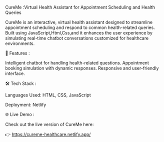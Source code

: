 CureMe :Virtual Health Assistant for Appointment Scheduling and Health Queries

CureMe is an interactive, virtual health assistant designed to streamline appointment scheduling and respond to common health-related queries. 
Built using JavaScript,Html,Css,and it enhances the user experience by simulating real-time chatbot conversations customized for healthcare environments.

🚀 Features :

Intelligent chatbot for handling health-related questions.
Appointment booking simulation with dynamic responses.
Responsive and user-friendly interface.

🛠️ Tech Stack :

Languages Used: HTML, CSS, JavaScript

Deployment: Netlify

🌐 Live Demo  :

Check out the live version of CureMe here:

👉 https://cureme-healthcare.netlify.app/

